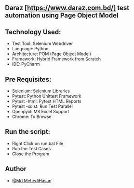 ## Daraz [https://www.daraz.com.bd/] test automation using Page Object Model

## Technology Used:
- Test Tool:  Selenium Webdriver 
- Language: Python  
- Architecture: POM (Page Object Model)
- Framework: Hybrid Framework from Scratch
- IDE: PyCharm

## Pre Requisites:
  
- Selenium: Selenium Libraries
- Pytest: Python Unittest Framework
- Pytest -html: Pytest HTML Reports
- Pytest -xdist: Run Test Parallel
- Openpyxl: MS Excel Support
- Chrome: To Browse

## Run the script:
- Right Click on run.bat File
- Run the Test Cases
- Close the Program

## Author

- [@Md.MehediHasan]([https://www.github.com/arfoysal](https://github.com/mehedi9021))

